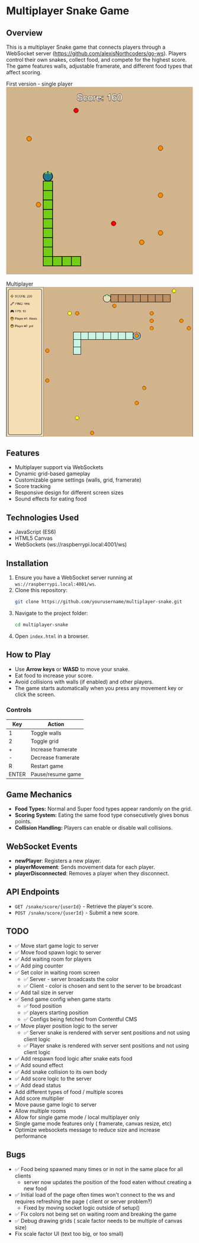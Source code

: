 # Multiplayer Snake Game

## Overview
This is a multiplayer Snake game that connects players through a WebSocket server (https://github.com/alexisNorthcoders/go-ws). Players control their own snakes, collect food, and compete for the highest score. The game features walls, adjustable framerate, and different food types that affect scoring.

First version - single player
![alt text](image.png)

Multiplayer
![alt text](multiplayer.png)

## Features
- Multiplayer support via WebSockets
- Dynamic grid-based gameplay
- Customizable game settings (walls, grid, framerate)
- Score tracking
- Responsive design for different screen sizes
- Sound effects for eating food

## Technologies Used
- JavaScript (ES6)
- HTML5 Canvas
- WebSockets (ws://raspberrypi.local:4001/ws)

## Installation
1. Ensure you have a WebSocket server running at `ws://raspberrypi.local:4001/ws`.
2. Clone this repository:
   ```sh
   git clone https://github.com/yourusername/multiplayer-snake.git
   ```
3. Navigate to the project folder:
   ```sh
   cd multiplayer-snake
   ```
4. Open `index.html` in a browser.

## How to Play
- Use **Arrow keys** or **WASD** to move your snake.
- Eat food to increase your score.
- Avoid collisions with walls (if enabled) and other players.
- The game starts automatically when you press any movement key or click the screen.

### Controls
| Key | Action |
|-----|--------|
| 1 | Toggle walls |
| 2 | Toggle grid |
| + | Increase framerate |
| - | Decrease framerate |
| R | Restart game |
| ENTER | Pause/resume game |

## Game Mechanics
- **Food Types:** Normal and Super food types appear randomly on the grid.
- **Scoring System:** Eating the same food type consecutively gives bonus points.
- **Collision Handling:** Players can enable or disable wall collisions.

## WebSocket Events
- **newPlayer**: Registers a new player.
- **playerMovement**: Sends movement data for each player.
- **playerDisconnected**: Removes a player when they disconnect.

## API Endpoints
- `GET /snake/score/{userId}` - Retrieve the player's score.
- `POST /snake/score/{userId}` - Submit a new score.

## TODO
- ✅ Move start game logic to server  
- ✅ Move food spawn logic to server
- ✅ Add waiting room for players
- ✅ Add ping counter
- ✅ Set color in waiting room screen
   - ✅ Server - server broadcasts the color
   - ✅ Client - color is chosen and sent to the server to be broadcast
- ✅ Add tail size in server
- ✅ Send game config when game starts 
   - ✅ food position
   - ✅ players starting position
   - ✅ Configs being fetched from Contentful CMS
- ✅ Move player position logic to the server
   - ✅ Server snake is rendered with server sent positions and not using client logic  
   - ✅ Player snake is rendered with server sent positions and not using client logic
- ✅ Add respawn food logic after snake eats food
- ✅ Add sound effect
- ✅ Add snake collision to its own body
- ✅ Add score logic to the server
- ✅ Add dead status
- Add different types of food / multiple scores
- Add score multiplier
- Move pause game logic to server
- Allow multiple rooms
- Allow for single game mode / local multiplayer only
- Single game mode features only ( framerate, canvas resize, etc)
- Optimize websockets message to reduce size and increase performance

## Bugs
- ✅ Food being spawned many times or in not in the same place for all clients 
   - server now updates the position of the food eaten without creating a new food
- ✅ Initial load of the page often times won't connect to the ws and requires refreshing the page ( client or server problem?)
   - Fixed by moving socket logic outside of setup() 
- ✅ Fix colors not being set on waiting room and breaking the game 
- ✅ Debug drawing grids ( scale factor needs to be multiple of canvas size)
- Fix scale factor UI (text too big, or too small)